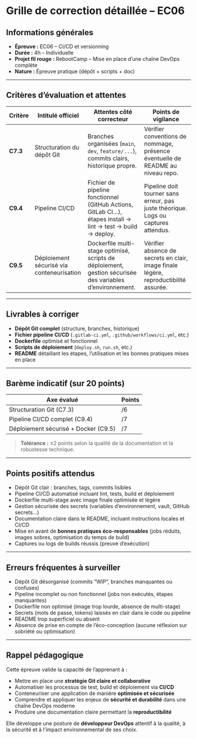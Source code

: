 # Grille de correction détaillée – EC06

## Informations générales

- **Épreuve :** EC06 – CI/CD et versionning
- **Durée :** 4h – Individuelle
- **Projet fil rouge :** RebootCamp – Mise en place d’une chaîne DevOps complète
- **Nature :** Épreuve pratique (dépôt + scripts + doc)

---

## Critères d’évaluation et attentes

| Critère  | Intitulé officiel                         | Attentes côté correcteur                                                                                     | Points de vigilance                                                                  |
|----------|-------------------------------------------|--------------------------------------------------------------------------------------------------------------|--------------------------------------------------------------------------------------|
| **C7.3** | Structuration du dépôt Git                | Branches organisées (`main`, `dev`, `feature/...`), commits clairs, historique propre.                       | Vérifier conventions de nommage, présence éventuelle de README au niveau repo.       |
| **C9.4** | Pipeline CI/CD                            | Fichier de pipeline fonctionnel (GitHub Actions, GitLab CI…), étapes install → lint → test → build → deploy. | Pipeline doit tourner sans erreur, pas juste théorique. Logs ou captures attendus.   |
| **C9.5** | Déploiement sécurisé via conteneurisation | Dockerfile multi-stage optimisé, scripts de déploiement, gestion sécurisée des variables d’environnement.    | Vérifier absence de secrets en clair, image finale légère, reproductibilité assurée. |

---

## Livrables à corriger

- **Dépôt Git complet** (structure, branches, historique)
- **Fichier pipeline CI/CD** (`.gitlab-ci.yml`, `.github/workflows/ci.yml`, etc.)
- **Dockerfile** optimisé et fonctionnel
- **Scripts de déploiement** (`deploy.sh`, `run.sh`, etc.)
- **README** détaillant les étapes, l’utilisation et les bonnes pratiques mises en place

---

## Barème indicatif (sur 20 points)

| Axe évalué                           | Points |
|--------------------------------------|--------|
| Structuration Git (C7.3)             | /6     |
| Pipeline CI/CD complet (C9.4)        | /7     |
| Déploiement sécurisé + Docker (C9.5) | /7     |

> **Tolérance :** ±2 points selon la qualité de la documentation et la robustesse technique.

---

## Points positifs attendus

- Dépôt Git clair : branches, tags, commits lisibles
- Pipeline CI/CD automatisé incluant lint, tests, build et déploiement
- Dockerfile multi-stage avec image finale optimisée et légère
- Gestion sécurisée des secrets (variables d’environnement, vault, GitHub secrets…)
- Documentation claire dans le README, incluant instructions locales et CI/CD
- Mise en avant de **bonnes pratiques éco-responsables** (jobs réduits, images sobres, optimisation du temps de build)
- Captures ou logs de builds réussis (preuve d’exécution)

---

## Erreurs fréquentes à surveiller

- Dépôt Git désorganisé (commits “WIP”, branches manquantes ou confuses)
- Pipeline incomplet ou non fonctionnel (jobs non exécutés, étapes manquantes)
- Dockerfile non optimisé (image trop lourde, absence de multi-stage)
- Secrets (mots de passe, tokens) laissés en clair dans le code ou pipeline
- README trop superficiel ou absent
- Absence de prise en compte de l’éco-conception (aucune réflexion sur sobriété ou optimisation)

---

## Rappel pédagogique

Cette épreuve valide la capacité de l’apprenant à :

- Mettre en place une **stratégie Git claire et collaborative**
- Automatiser les processus de test, build et déploiement via **CI/CD**
- Conteneuriser une application de manière **optimisée et sécurisée**
- Comprendre et appliquer les enjeux de **sécurité et durabilité** dans une chaîne DevOps moderne
- Produire une documentation claire permettant la **reproductibilité**

Elle développe une posture de **développeur DevOps** attentif à la qualité, à la sécurité et à l’impact environnemental
de ses choix.  
